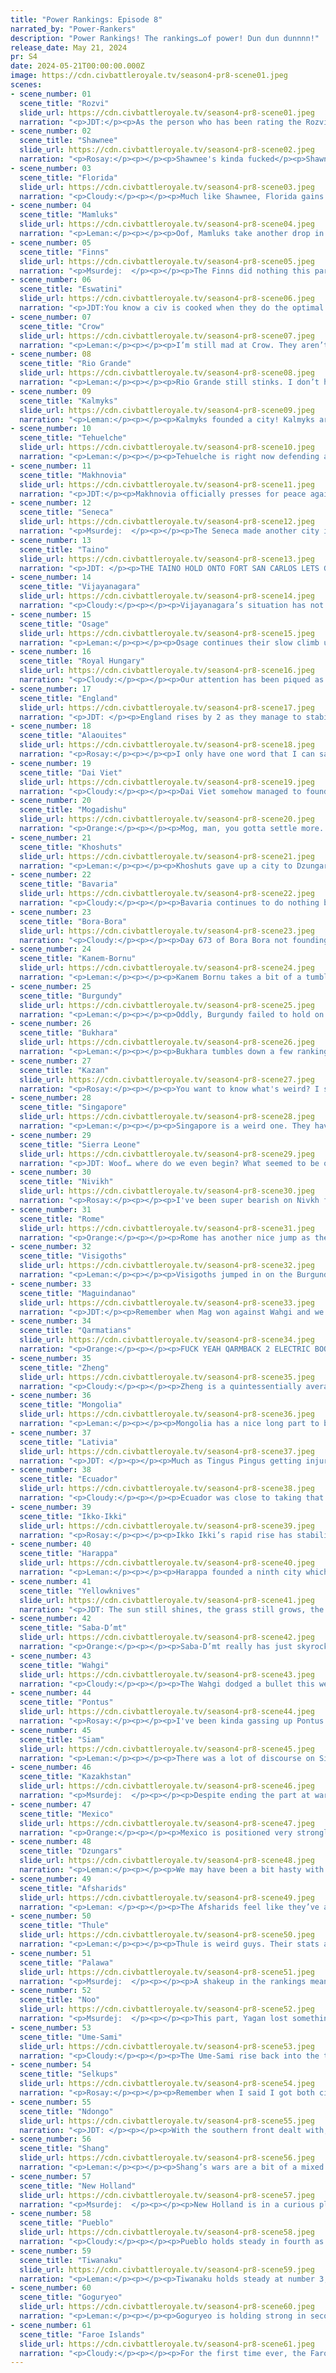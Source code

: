 ```yaml
---
title: "Power Rankings: Episode 8"
narrated_by: "Power-Rankers"
description: "Power Rankings! The rankings…of power! Dun dun dunnnn!"
release_date: May 21, 2024
pr: S4
date: 2024-05-21T00:00:00.000Z
image: https://cdn.civbattleroyale.tv/season4-pr8-scene01.jpeg
scenes:
- scene_number: 01
  scene_title: "Rozvi"
  slide_url: https://cdn.civbattleroyale.tv/season4-pr8-scene01.jpeg
  narration: "<p>JDT:</p><p>As the person who has been rating the Rozvi last for the past 10 or so parts YES FINALLY THEY HAVE BEEN RANKED YES ENJOY GETTING PENETRATED BY ESWATINI YOU DISAPPOINTMENT</p>"
- scene_number: 02
  scene_title: "Shawnee"
  slide_url: https://cdn.civbattleroyale.tv/season4-pr8-scene02.jpeg
  narration: "<p>Rosay:</p><p></p><p>Shawnee's kinda fucked</p><p>Shawnee gots it rough</p><p>And they smell of big oily butt.</p><p>Done absolutely nothin.</p><p>Shawnee’s got horrible technique.</p><p>And smells of big oily butt and.</p><p>Their one city’s kinda cheeks.</p><p>We’ve had just about enough.</p><p></p><p>(narrator if you’re reading this please sing it in tune)</p>"
- scene_number: 03
  scene_title: "Florida"
  slide_url: https://cdn.civbattleroyale.tv/season4-pr8-scene03.jpeg
  narration: "<p>Cloudy:</p><p></p><p>Much like Shawnee, Florida gains a rank due to Rozvi’s tumble, despite the fact that Florida is utterly shite in every respect. At least the Taino invasion seems to be running out of steam. </p>"
- scene_number: 04
  scene_title: "Mamluks"
  slide_url: https://cdn.civbattleroyale.tv/season4-pr8-scene04.jpeg
  narration: "<p>Leman:</p><p></p><p>Oof, Mamluks take another drop in rank as they drop another city to Rome. They do have four cities still, which means all hope is not quite lost, but they have basically no army whatsoever and seemingly little drive to build any more. Luckily, it’s going to be rough for Rome to push further but if, say, Saba decides to get in on this, the Mamluks could be very dead very quickly.</p>"
- scene_number: 05
  scene_title: "Finns"
  slide_url: https://cdn.civbattleroyale.tv/season4-pr8-scene05.jpeg
  narration: "<p>Msurdej:  </p><p></p><p>The Finns did nothing this partTheir chances still smell like a fartThey go up a rankDespite that they stankSo to talk of them more isn’t smart</p>"
- scene_number: 06
  scene_title: "Eswatini"
  slide_url: https://cdn.civbattleroyale.tv/season4-pr8-scene06.jpeg
  narration: "<p>JDT:You know a civ is cooked when they do the optimal play we’ve been telling them to do for several parts and they fail to rise a single rank</p>"
- scene_number: 07
  scene_title: "Crow"
  slide_url: https://cdn.civbattleroyale.tv/season4-pr8-scene07.jpeg
  narration: "<p>Leman:</p><p></p><p>I’m still mad at Crow. They aren’t quite out of this. There are a lot of weirdly terrible North American civs (Seneca, Florida, Shawnee, Osage, and Crow themselves) so there’s always the chance that Crow can turtle for a bit and try to clean all those idiots up. I know they’re all probably just going to get rolled by Pueblo in ten parts, but it’s not nothing, I guess.</p>"
- scene_number: 08
  scene_title: "Rio Grande"
  slide_url: https://cdn.civbattleroyale.tv/season4-pr8-scene08.jpeg
  narration: "<p>Leman:</p><p></p><p>Rio Grande still stinks. I don’t have much to say about it. They got a military at least. Maybe they can use that against Bora-Bora and pull themselves out of the dregs?</p>"
- scene_number: 09
  scene_title: "Kalmyks"
  slide_url: https://cdn.civbattleroyale.tv/season4-pr8-scene09.jpeg
  narration: "<p>Leman:</p><p></p><p>Kalmyks founded a city! Kalmyks are also probably going to lose that city!</p>"
- scene_number: 10
  scene_title: "Tehuelche"
  slide_url: https://cdn.civbattleroyale.tv/season4-pr8-scene10.jpeg
  narration: "<p>Leman:</p><p></p><p>Tehuelche is right now defending against the Bora-Bora exclave and honestly, they’re not doing terribly. I mean, it shouldn’t be going terribly. Tehuelche is shit, but Bora-Bora isn’t really all that great either.  So, that’s good. I guess.</p>"
- scene_number: 11
  scene_title: "Makhnovia"
  slide_url: https://cdn.civbattleroyale.tv/season4-pr8-scene11.jpeg
  narration: "<p>JDT:</p><p>Makhnovia officially presses for peace against Latvia, officially ending a terrific war that has transformed them from a joke to an actual somewhat relevant civ. So, what's the problem? Firstly, their stats are still bottom 10. Next, they’re being assaulted by Royal Hungary and the Kalmyks, and while they aren’t exactly the most scary opponents, they’re more than capable of posing a threat to the Makhnovians, with Hungary in particular having double their military count. With the positions of the units, it's looking fairly likely that they may lose a precious city to Hungary. This has made us drop them by 6, combined with statistical noise and some rises from other civs. </p><p></p>"
- scene_number: 12
  scene_title: "Seneca"
  slide_url: https://cdn.civbattleroyale.tv/season4-pr8-scene12.jpeg
  narration: "<p>Msurdej:  </p><p></p><p>The Seneca made another city in this part, and managed to have a city of theirs flip. Not a bad part per se, but their decision to fight Mexico is a baffling one. Worse still, their settlement of Quebec is dampened by the fact that the Faroe Islands, a civ that started in Europe, now have three cities in North America. Even the Thule have a pair on the eastern side of the continent. All in all, it seems that Cornplanter has fallen prey to the Catboi Curse that befell Sweden and RDLP.</p>"
- scene_number: 13
  scene_title: "Taino"
  slide_url: https://cdn.civbattleroyale.tv/season4-pr8-scene13.jpeg
  narration: "<p>JDT: </p><p>THE TAINO HOLD ONTO FORT SAN CARLOS LETS GO LETS FREAKING GO ITS THE COMEBACK BABY WE’RE SO FUCKING BACK THE TAINO ARE TAKING OVER #TAINOSWEEP #HEATCULTURE BABY #SLASHANDBURN LETS GO MAINLAND ITS SO OVER FOR THE WORLD GET FUCKED FLORIDA </p><p></p><p>Ofc realistically they’re still screwed because Mexico and New Holland are still slowly but surely removing all their other avenues for expansion and are simultaneously bulking up pretty big BUT WHO CARES THE GUAMA NATION GONNA BURN YOU OUT DO NOT COUNT OUT THE HEAT LET'S GO IT'S TIME TO RANK THEM 1ST HOO HAAH WE WANT FAROES!!!!!!</p>"
- scene_number: 14
  scene_title: "Vijayanagara"
  slide_url: https://cdn.civbattleroyale.tv/season4-pr8-scene14.jpeg
  narration: "<p>Cloudy:</p><p></p><p>Vijayanagara’s situation has not improved since last week. They’re still in a very sad position indeed. Let’s avoid talking much about it shall we?</p>"
- scene_number: 15
  scene_title: "Osage"
  slide_url: https://cdn.civbattleroyale.tv/season4-pr8-scene15.jpeg
  narration: "<p>Leman:</p><p></p><p>Osage continues their slow climb up the rankings from the dregs. It’s a slow, marked, but kind of fruitless improvement. It’s not like they’re actually good, but they are sucking less than they did three parts ago. And that’s an important improvement.</p>"
- scene_number: 16
  scene_title: "Royal Hungary"
  slide_url: https://cdn.civbattleroyale.tv/season4-pr8-scene16.jpeg
  narration: "<p>Cloudy:</p><p></p><p>Our attention has been piqued as Royal Hungary opens up a new front against an undefended Pontic city, which appears certain to fall. Elizabeth is still at war with both Latvia and Makhnovia, but she seemingly has enough troops to spare to take on Pontus without much difficulty. She also founded another city on the Adriatic coast, in the last possible place to do so. All around the new coming out of Hungary is good, and if we see more of this, they could rise even further.</p>"
- scene_number: 17
  scene_title: "England"
  slide_url: https://cdn.civbattleroyale.tv/season4-pr8-scene17.jpeg
  narration: "<p>JDT: </p><p>England rises by 2 as they manage to stabilize their Norman holdings against Burgundy and outscale them militarily. They have three big issues right now. 1. Burgundy is throwing all their troops onto them (the Visigoths have bungled their invasion). 2. They are quickly running out of land to settle, with the Faroes slowly but surely taking most of England and the rest of Europe having been settled up long ago. 3. Burgundy is very hard to invade, and nobody aside from maybe Bavaria can really exploit their odd settling structure. It really seems like we’ve hit the plateau with England, and the Curse is to claim another victim. Alas.</p>"
- scene_number: 18
  scene_title: "Alaouites"
  slide_url: https://cdn.civbattleroyale.tv/season4-pr8-scene18.jpeg
  narration: "<p>Rosay:</p><p></p><p>I only have one word that I can say for the Alaouites: ouch. North Africa at large has been boiled in war as of late with no resident nation looking good, but the Alaouites somehow look the worst out of the three wartorn civs. While Sierra Leone is definitely not in the best place, like at all, they do seem to currently be on the offensive against the Alaouites flipping one of their cities without too much effort. Additionally on the other side of the Alaouites, Kanem Bornu is taking the “if I can’t keep my cities I’ll just take someone else’s” approach and is launching a pretty hefty offensive into the Alaouite core. Things could get even worse too, for example Rome’s looking hungry for more land as of recently and if they can’t expand into the little league, they’ll just start taking cities from the poorly defended Alaouites. Overall, stormy forecasts ahead.</p>"
- scene_number: 19
  scene_title: "Dai Viet"
  slide_url: https://cdn.civbattleroyale.tv/season4-pr8-scene19.jpeg
  narration: "<p>Cloudy:</p><p></p><p>Dai Viet somehow managed to found another city, a very vulnerable outpost on the Philippine island of Palawan, but their overall position hasn’t really changed. They’re still at war with Zheng, going nowhere, and they still have no clear expansion path. </p>"
- scene_number: 20
  scene_title: "Mogadishu"
  slide_url: https://cdn.civbattleroyale.tv/season4-pr8-scene20.jpeg
  narration: "<p>Orange:</p><p></p><p>Mog, man, you gotta settle more. You’re falling behind despite so much space. You literally had a free game with how Saba started and you haven’t even settled Mt. Kilimanjaro, seriously please settle why haven’t you settled a literal natural wonder yet???</p>"
- scene_number: 21
  scene_title: "Khoshuts"
  slide_url: https://cdn.civbattleroyale.tv/season4-pr8-scene21.jpeg
  narration: "<p>Leman:</p><p></p><p>Khoshuts gave up a city to Dzungars like three parts ago and are still sulking about it.</p>"
- scene_number: 22
  scene_title: "Bavaria"
  slide_url: https://cdn.civbattleroyale.tv/season4-pr8-scene22.jpeg
  narration: "<p>Cloudy:</p><p></p><p>Bavaria continues to do nothing but sit in their little box with no way out. At least they have a really big army for some reason. But is it enough to beat Royal Hungary if they hypothetically went to war? I have my doubts. They might actually be better off attacking the Faroes. And of course it goes without saying that right now would be a great time to invade Burgundy...</p>"
- scene_number: 23
  scene_title: "Bora-Bora"
  slide_url: https://cdn.civbattleroyale.tv/season4-pr8-scene23.jpeg
  narration: "<p>Cloudy:</p><p></p><p>Day 673 of Bora Bora not founding another city: pls lord i beg u</p>"
- scene_number: 24
  scene_title: "Kanem-Bornu"
  slide_url: https://cdn.civbattleroyale.tv/season4-pr8-scene24.jpeg
  narration: "<p>Leman:</p><p></p><p>Kanem Bornu takes a bit of a tumble this part as they trade away Nkongsamba for Agadir which isn’t as bad as it could have been but honestly, Nkongsamba was a better city and this is definitely worse. Especially if Saba D’mt keeps pushing towards Bornu and Ndjamena, which are both capturable. On the other hand, I don’t think there are any more Alaouite cities that Kanem can grab so while they kinda stemmed the bleeding thus far, they’re going to actually have to mount a defense against Saba if they want to stay afloat.</p>"
- scene_number: 25
  scene_title: "Burgundy"
  slide_url: https://cdn.civbattleroyale.tv/season4-pr8-scene25.jpeg
  narration: "<p>Leman:</p><p></p><p>Oddly, Burgundy failed to hold on to Norwich this episode, instead focusing its efforts on a fairly significant Faore attack on Amiens, which, luckily, seems to be thwarted for now. However, Burgundy’s military is entirely depleted so I’m not sure how long Burgundy can hold on. They also continued working on settling more cities in random ass places. This week, they settled a city in Norway. If the Faroes ever catch wind of that city, it's probably dropping immediately. So all in all not a great settle, and not a great part for Burgundy.</p>"
- scene_number: 26
  scene_title: "Bukhara"
  slide_url: https://cdn.civbattleroyale.tv/season4-pr8-scene26.jpeg
  narration: "<p>Leman:</p><p></p><p>Bukhara tumbles down a few rankings after taking a brief trip into the top half after their assault on Kazakhstan fails spectacularly. It’s not really their fault, Kazakhstan is stronger than Bukhara in every way but for a brief, beautiful moment, Bukhara looked like they would make headway. Wars with Harappa and Dzungars nipped that in the bud though, and Bukhara’s back to being the shittiest Central Asian civ.</p>"
- scene_number: 27
  scene_title: "Kazan"
  slide_url: https://cdn.civbattleroyale.tv/season4-pr8-scene27.jpeg
  narration: "<p>Rosay:</p><p></p><p>You want to know what's weird? I somehow got assigned both of the civs most likely to benefit from Kazakhstan's downward spiral. Kazan's situation is a little different from the other civ i'll get into later because unlike them, Kazan willingly entered ANOTHER war while still trying to snipe cities from their first war. While I'm happy that Kazan is being proactive in escaping C-Tier status, they definitely need to pick a lane and stick to it because I can't tell you how many times I've seen civs fumble multifront offensive wars. Though while I’m saying this, if Kazan plays the next few moves right, which I'm thinking is something along the lines of taking Taraz then trucing with Kazakhstan to focus on the Kalmyks then trying to take their capital, then they'll be on track to be the civ we knew that they could've been in the part 0 rankings. Actually now that I think of it Kazan could just use their superior army to force the Kalmyks into a meat grind while they just slide into Astrakhan, which would be a MASSIVE win for them.</p>"
- scene_number: 28
  scene_title: "Singapore"
  slide_url: https://cdn.civbattleroyale.tv/season4-pr8-scene28.jpeg
  narration: "<p>Leman:</p><p></p><p>Singapore is a weird one. They have great science and a solid tech count, but I can’t help but feel like their lack of expansion is going to bite them sooner rather than later. It's weird because usually I like science turtles (I miss Kayapo), but Singapore being surrounded by strong civs with good science that are also expansive is not great. Maguindanao, Wahgi, Noongar, and Siam all kind of have comparable science and seem to have better capacities to wage war. That being said, Singapore is still doing well, and isn’t in any immediate danger so I guess a middle-of-the-pack ranking is good enough for now.</p>"
- scene_number: 29
  scene_title: "Sierra Leone"
  slide_url: https://cdn.civbattleroyale.tv/season4-pr8-scene29.jpeg
  narration: "<p>JDT: Woof… where do we even begin? What seemed to be one of the worst things that could’ve happened to Sierra Leone… turned out to not be that bad actually. Sure, they might lose a city in the Sahara to the Alaouites, but that's one pop and the Alaouites had an absolute brainfart of an assault. They are being attacked by Ndongo… who have no navy to take the only vulnerable city. Their stats are still shit… but not shit enough that we can write them off. Wowie meowie I have no idea what to think of this civ. They really are just pure chaos on this front. And even if diamonds aint forever, they are at least fun. </p>"
- scene_number: 30
  scene_title: "Nivikh"
  slide_url: https://cdn.civbattleroyale.tv/season4-pr8-scene30.jpeg
  narration: "<p>Rosay:</p><p></p><p>I've been super bearish on Nivkh for the entire cycle, compared to everyone else. Their really bad performance in the test runs and their regional rivals proving to be competent seemed like a smoking gun to me that they were overrated. With their nearest neighbor ( who might I add has already boxed them in while fighting an actually threatening civ) solidifying themselves as one of the biggest menaces to the world that doesn't start with F, and their other neighbor beginning to seem like a pretty strong high-tier power, Nivkh is now stuck between two serious civs who, shockingly, are trying to win the game, with no opportunities to expand. The only reason that Nivkh is as high as it is now, is because the noise coming from other regions  is forcing the rankers to collectively rate them higher because Goguryeo and especially Thule could not be asked to commit to a serious attempt at taking Nivkh's cities.</p>"
- scene_number: 31
  scene_title: "Rome"
  slide_url: https://cdn.civbattleroyale.tv/season4-pr8-scene31.jpeg
  narration: "<p>Orange:</p><p></p><p>Rome has another nice jump as they continue to show themselves as one of the most competent Italians in the royale so far. They are making great progress in North Africa, up to 8 cities, and aren’t falling behind on tech either. Really, Rome is doing great all things considered. May they go even higher.</p>"
- scene_number: 32
  scene_title: "Visigoths"
  slide_url: https://cdn.civbattleroyale.tv/season4-pr8-scene32.jpeg
  narration: "<p>Leman:</p><p></p><p>Visigoths jumped in on the Burgundy coalition and have completely failed in their invasion. That city they gifted a while ago is not really close to breaking despite the fact that Burgundy seems completely out of military. At least as time goes on things will only get better for Visigoths, but right now, this invasion has not looked impressive. Seven cities and decent stats are still something, hopefully they can make use of it.</p>"
- scene_number: 33
  scene_title: "Maguindanao"
  slide_url: https://cdn.civbattleroyale.tv/season4-pr8-scene33.jpeg
  narration: "<p>JDT:</p><p>Remember when Mag won against Wahgi and we said they can grow more by attacking someone else or settling up? Well, lol, they’re meatgrindering against Wahgi again. And wonderwhoring. Wahgi will probably outscale them in a long term conflict, but right now it's… going alright I guess? Still, we’re not super confident in their plays, and they’re going to make some big ones against someone thats not Wahgi to get going strong. </p>"
- scene_number: 34
  scene_title: "Qarmatians"
  slide_url: https://cdn.civbattleroyale.tv/season4-pr8-scene34.jpeg
  narration: "<p>Orange:</p><p></p><p>FUCK YEAH QARMBACK 2 ELECTRIC BOOGALOO LET’S FUCKING GO CAN’T STOP WON’T STOP QARM QARM QARM QARM WE ON TOP OF THE WORLD BABY WOOOOOO NEXT STOP NUMBER 1</p>"
- scene_number: 35
  scene_title: "Zheng"
  slide_url: https://cdn.civbattleroyale.tv/season4-pr8-scene35.jpeg
  narration: "<p>Cloudy:</p><p></p><p>Zheng is a quintessentially average civ. Not shit, but not much going for them either. Their war with Dai Viet is certainly not going places. What more is there to say?</p>"
- scene_number: 36
  scene_title: "Mongolia"
  slide_url: https://cdn.civbattleroyale.tv/season4-pr8-scene36.jpeg
  narration: "<p>Leman:</p><p></p><p>Mongolia has a nice long part to bulk up and recover. They’ve gotten a pretty solid production score, a pretty decent army, solid science. None of it is great, but nothing horrible. There’s potential here for Mongolia. Or there would be if they didn’t border Shang, Goguryeo, Selkups, and Dzungars. Slightly above average civ in a rough location.</p>"
- scene_number: 37
  scene_title: "Lativia"
  slide_url: https://cdn.civbattleroyale.tv/season4-pr8-scene37.jpeg
  narration: "<p>JDT: </p><p></p><p>Much as Tingus Pingus getting injured has been a pretty major hindrance to the Celtics, losing those two cities to Makhnovia has left Lativia noticeably weaker. They’re now noticeably locked in, and while peace has come to their lands (Royal Hungary really isn’t clamouring for their cities), those two lost cities were very relevant to their economy. Ulmanis doesn’t have too great a future in spite of that hot start, but hey, the Finns are a thing, and they have a bunch of cities still. Maybe all it takes is some time?</p><p></p><p>Oh yeah, and fuck you Paraguay_Stronk (affectionate), you’re not getting a Latveria mention on the PRs either. </p>"
- scene_number: 38
  scene_title: "Ecuador"
  slide_url: https://cdn.civbattleroyale.tv/season4-pr8-scene38.jpeg
  narration: "<p>Cloudy:</p><p></p><p>Ecuador was close to taking that Mexican city in Venezuela when they peaced out. A real shame seeing as they won’t have access to the Caribbean unless they take that, and it’s not going to get any easier as Mexico consolidates its position in the region.</p><p>Making peace with New Holland unscathed is a positive development, at least.</p>"
- scene_number: 39
  scene_title: "Ikko-Ikki"
  slide_url: https://cdn.civbattleroyale.tv/season4-pr8-scene39.jpeg
  narration: "<p>Rosay:</p><p></p><p>Ikko Ikki’s rapid rise has stabilized as of late as the war has kinda taken the guise of “Yanshi flipping back and forth repeatedly” but I feel that if two cities flip, then that’s going to change. Though Ikko ikki could always peace out now, I feel like Ikko can still take and more importantly hold Yanshi and Anyang before they do, and they have the potential to take both early into next part. Honestly taking those cities and then peacing out would probably propel Ikko to at least top 20 with a really good case being there for top 15, and I honestly don’t think a Japan civ has ever done as they have in the early game. Also they actually settled the north, very cool!</p>"
- scene_number: 40
  scene_title: "Harappa"
  slide_url: https://cdn.civbattleroyale.tv/season4-pr8-scene40.jpeg
  narration: "<p>Leman:</p><p></p><p>Harappa founded a ninth city which is great, but it looks like they’re about to drop their Arabian city to the Qarmatians. That’s pretty unfortunate, but it was a colony, and Harappa definitely didn’t have the navy to keep that city defended so it’s not the worst thing to happen. It’s still worth a pretty decent tumble in the ranking, but these civs around the teens and low twenties are all so close in strength, I wouldn’t take this too hard if you are a Harappa supporter. They’re still doing pretty decently.</p>"
- scene_number: 41
  scene_title: "Yellowknives"
  slide_url: https://cdn.civbattleroyale.tv/season4-pr8-scene41.jpeg
  narration: "<p>JDT: The sun still shines, the grass still grows, the birds still fly, and Akaitcho has still failed to have any impact on the game. Man the arctic really makes you play glacial huh. At least they finally made an army!</p>"
- scene_number: 42
  scene_title: "Saba-D’mt"
  slide_url: https://cdn.civbattleroyale.tv/season4-pr8-scene42.jpeg
  narration: "<p>Orange:</p><p></p><p>Saba-D’mt really has just skyrocketed their position with that golden age, as they’ve managed to use that production to build a lot of buildings and units so that they could keep up their stats even after it ended. And they have a nice war going against Kanem-Bornu which they can probably nab another city or two. All they need now is to get their science back up to par. But really, Saba is now at the top of Africa, only Ndongo stands as their rival, and they have very similar stats. They’ve gotten quite high since their rough start, but it seems they will get even higher from here.</p>"
- scene_number: 43
  scene_title: "Wahgi"
  slide_url: https://cdn.civbattleroyale.tv/season4-pr8-scene43.jpeg
  narration: "<p>Cloudy:</p><p></p><p>The Wahgi dodged a bullet this week as Noongar prematurely made peace right before they were about to take Wahgi’s Australian colony. However, our confidence in Wahgi continues to drop as Maguindanao keeps harassing Korn, they kept a hugely important city only due to a fluke, and they still haven’t founded any new cities in several episodes. Their science and food outputs remain great, so the potential for a comeback is there, but so far Wahgi is squandering those gifts.</p>"
- scene_number: 44
  scene_title: "Pontus"
  slide_url: https://cdn.civbattleroyale.tv/season4-pr8-scene44.jpeg
  narration: "<p>Rosay:</p><p></p><p>I've been kinda gassing up Pontus a bunch, because I honestly feel like the fundamentals are there for them to outright win the game. Now I know that's one helluva stretch but hear me out. Barring the Afsharids, who are temporarily on fraudwatch due to the incident with the Quarmatians, Pontus has ZERO civs near them that are on their level. With that out of the way, yeah Pontus is totally getting jumped right now. Right now Pontus is fighting EIGHT CIVS, and while only 3-4 of those warring civs are relevant, and individually any one of them would get stomped, together they could overwhelm Pontus and good luck telling a civ AI to “just Divide and Conquer bro.” While I feel like Pontus will be able to escape this coalition losing a small city or two at worst, you can't tell me that Mithridates wanted to be in this position.</p>"
- scene_number: 45
  scene_title: "Siam"
  slide_url: https://cdn.civbattleroyale.tv/season4-pr8-scene45.jpeg
  narration: "<p>Leman:</p><p></p><p>There was a lot of discourse on Siam this week, as we’re all not quite sure where to rank Siam. Most rankers agreed that mid-teens was about the right spot for them, but one spicy ranker decided that Siam might be worthy of a top 10 spot. It’s not hard to see why they thought that. Siam has excellent stats, ten cities, high population, excellent science, solid production, a large army, and a bunch of weaker neighbors like Singapore and Dai Viet. However, on the other hand Siam doesn’t have the best navy yet and doesn’t really compare to other civs in the bottom half of the top ten like Palawa or Selkups.</p><p></p><p>Personally, I think Siam ended up in the right spot. I think most of the civs ranked between 10 and 20 are extremely close and I think we could have justifiably ranked them in any order. Siam is in a really, really good spot at the moment and I expect as soon as they make a solid move on the map, maybe attacking Dai Viet, we’ll all be putting them in the top ten.</p>"
- scene_number: 46
  scene_title: "Kazakhstan"
  slide_url: https://cdn.civbattleroyale.tv/season4-pr8-scene46.jpeg
  narration: "<p>Msurdej:  </p><p></p><p>Despite ending the part at war with a tenth of the world, including most of their neighbors (the lone exception having just ended their war with Nazarbayev), Kazakhstan is holding its own. Taraz is holding against Kazan, who are now getting into their own two front war. Herat remains in their hands, a conquest earned from Bukhara. Aktobe is in trouble, but if Kazakhstan can hold the line, it will make them a force to be reckoned with, and a surefire regional power.</p>"
- scene_number: 47
  scene_title: "Mexico"
  slide_url: https://cdn.civbattleroyale.tv/season4-pr8-scene47.jpeg
  narration: "<p>Orange:</p><p></p><p>Mexico is positioned very strongly, lot of cities and still expanding, a super easy target just to the east, and great stats all around. Honestly, they would be even higher if it weren’t for Pueblo right above them who are even stronger. Though, they had trouble against Ecuador as well, so they are a bit hemmed in, really gotta get on attacking Taino.</p>"
- scene_number: 48
  scene_title: "Dzungars"
  slide_url: https://cdn.civbattleroyale.tv/season4-pr8-scene48.jpeg
  narration: "<p>Leman:</p><p></p><p>We may have been a bit hasty with Dzungars. Not that they’re bad, just that they seemed to have a meteoric rise and then stagnated a little bit, instead of continuing at a reasonable trajectory from their new high ranking. They’re still strong, they have lots of places to go and people to attack, and decent stats, I just think this slightly lower ranking better represents their current strength.</p>"
- scene_number: 49
  scene_title: "Afsharids"
  slide_url: https://cdn.civbattleroyale.tv/season4-pr8-scene49.jpeg
  narration: "<p>Leman: </p><p></p><p>The Afsharids feel like they’ve always just been almost fantastic. 10 cities is pretty good, but not great. 111 production is pretty great but not fantastic. They have a large population and a solid army. Their science is a little lagging behind, but all in all these stats are good stats. It’s just not great stats, and after kind of being embarrassed by Qarmatians I don’t think above average stats and a bad war record is quite enough for top ten. But it’s enough for thirteenth.</p>"
- scene_number: 50
  scene_title: "Thule"
  slide_url: https://cdn.civbattleroyale.tv/season4-pr8-scene50.jpeg
  narration: "<p>Leman:</p><p></p><p>Thule is weird guys. Their stats are quite strong, they have the third highest production and a huge army, but also only have 6 real cities and are settling halfway across the continent before filling in the territory between them and Yellowknives. I’m not really sure what their plan is but I’m high on Thule now, and am excited to see them keep rising. Yes, this is going to be rough if Thule can’t expand and gets boxed in, or drops their difficult-to-defend cities, but  if they can use those stats to pump out a powerful Alaskan core, I can absolutely see them trying to recreate what the Inuit did all the way back in Mk2.</p>"
- scene_number: 51
  scene_title: "Palawa"
  slide_url: https://cdn.civbattleroyale.tv/season4-pr8-scene51.jpeg
  narration: "<p>Msurdej:  </p><p></p><p>A shakeup in the rankings means an opportunity for Palawa to rise. Sure their settlement on a one tile island this part wasn’t the best, but they did make Petra. They certainly got roughed up, but in the immortal words of a famous boxer: “But it ain't about how hard you hit. It's about how hard you can get hit and keep moving forward”. Can Palawa keep moving forward?</p>"
- scene_number: 52
  scene_title: "Noo"
  slide_url: https://cdn.civbattleroyale.tv/season4-pr8-scene52.jpeg
  narration: "<p>Msurdej:  </p><p></p><p>This part, Yagan lost something dear to them. No it wasn’t Minj, though their inability to capture the Wahgi city is saddening. No, I am talking about the loss of the civ’s second n. Throughout the Part, the narrators referred to them as the Noogar, meaning their other n, the one that should be between o and g, is missing. If you or someone you know has any information that could lead to the finding of the lost n, please comment in the subreddit.</p>"
- scene_number: 53
  scene_title: "Ume-Sami"
  slide_url: https://cdn.civbattleroyale.tv/season4-pr8-scene53.jpeg
  narration: "<p>Cloudy:</p><p></p><p>The Ume-Sami rise back into the top 10 after 6 episodes in the wilderness, thanks to their aggressive settling and improving stats (which are now also in the top 10). They have Scandinavia locked down, except for an undefended Burgundian city, and overall they have only one less city than the Faroes. So overall they look set to dominate Scandinavia... if they bother to clear out the Finns, that is.</p>"
- scene_number: 54
  scene_title: "Selkups"
  slide_url: https://cdn.civbattleroyale.tv/season4-pr8-scene54.jpeg
  narration: "<p>Rosay:</p><p></p><p>Remember when I said I got both civs that would benefit from carving up Kazakhstan? This is the other one. Unlike Kazan however, the Selkups are more or less guaranteed take at least one city with the majority of the front being barren. Taking anything off of Kazakhstan would be huge for the Selkups right now, since northern Asia is absolutely packed with a bunch of good civs (and Nivkh) and the crippling of any of them, let alone the one expected to win the region, would be great for Selkup’s future.</p>"
- scene_number: 55
  scene_title: "Ndongo"
  slide_url: https://cdn.civbattleroyale.tv/season4-pr8-scene55.jpeg
  narration: "<p>JDT: </p><p></p><p>With the southern front dealt with, Ndongo has taken their eyes up north, attacking Sierra Leone and joining the Kanemi dogpile. Neither attack has been going exactly to plan, with the jungles keeping Ndongo from moving into Bornu as decisively as possible and their lack of a navy preventing any real action from being taken against Sierra Leone. Not to worry though, Kanem-Bornu is dealing with assault from Saba-Dmt and should be fairly distracted. Speaking of Saba, the Queen of Sheba should probably be the closest thing to a challenge Nzinga will face soon, with her UA conferring a massive power spike they have rode off to create a very solid empire in spite of a terrible start. If Nzinga wants to keep her ass on the throne of Africa, she’ll need to press harder against Kanem-Bornu and maybe build a navy. </p>"
- scene_number: 56
  scene_title: "Shang"
  slide_url: https://cdn.civbattleroyale.tv/season4-pr8-scene56.jpeg
  narration: "<p>Leman:</p><p></p><p>Shang’s wars are a bit of a mixed bag this episode. They flipped Yanshi back and have so far kept it away from Ikko-Ikki and Goguryeo. Also, Goguryeo’s invasion has seemed to have been mostly thwarted. Xinxiang is lost, but they could flip it back. Ikko-Ikki has overrun the countryside but Anyang is holding for now and Shang has composite bowman and their unique spearmen ready to defend. It’s really dicey at the moment, but Shang is pulling through right now, mostly by the strength of their insane stats and  tenacity, but they are going to need to sign some sort of peace treaty soon.</p>"
- scene_number: 57
  scene_title: "New Holland"
  slide_url: https://cdn.civbattleroyale.tv/season4-pr8-scene57.jpeg
  narration: "<p>Msurdej:  </p><p></p><p>New Holland is in a curious place. They’ve got a great army, but their war against Ecuador went nowhere. Their other stats are just okay though, with their biggest weakness being production. Having 98 Production(a DROP from the previous episode) puts them out of the top 20, with civs like the Yellowknives and Visigoths out producing them. If they can’t work out those problems, they won’t be an effective contender for South America.</p>"
- scene_number: 58
  scene_title: "Pueblo"
  slide_url: https://cdn.civbattleroyale.tv/season4-pr8-scene58.jpeg
  narration: "<p>Cloudy:</p><p></p><p>Pueblo holds steady in fourth as they maintain their excellent stats, large army, and weak neighbors. However, they still have a few places to settle cities left, and we’d like to see them start doing that. </p>"
- scene_number: 59
  scene_title: "Tiwanaku"
  slide_url: https://cdn.civbattleroyale.tv/season4-pr8-scene59.jpeg
  narration: "<p>Leman:</p><p></p><p>Tiwanaku holds steady at number 3, and it's not hard to see why. Their stats are titanic, they have an excellent city count, a sprawling, wide empire, a bunch of shitty neighbors to take advantage of, and a bit of space left over in Patagonia and the Pacific Islands. Tiwanaku hasn’t really done anything besides being huge and imposing, but as of yet, they don’t really need to. They have time. As long as they get around to tearing apart Ecuador and Tehuelche before New Holland does, they’ll be fine, and New Holland doesn’t seem like they’re interested in throwing their weight around yet either.</p>"
- scene_number: 60
  scene_title: "Goguryeo"
  slide_url: https://cdn.civbattleroyale.tv/season4-pr8-scene60.jpeg
  narration: "<p>Leman:</p><p></p><p>Goguryeo is holding strong in second place. They fail to hold on to Yanshi, but honestly that was expected. Their war with Shang was still an unmitigated success, even if it only netted them a single city. Goguryeo still has more than enough room to expand, easier, weaker neighbors to go after (Ikko-Ikki or Nivkh) and massive stats they can leverage into a powerful midgame. Things are just looking great for them.</p>"
- scene_number: 61
  scene_title: "Faroe Islands"
  slide_url: https://cdn.civbattleroyale.tv/season4-pr8-scene61.jpeg
  narration: "<p>Cloudy:</p><p></p><p>For the first time ever, the Faroe Islands have declared a war, launching a naval invasion of Burgundy. There is some chance they will make gains, as a fleet of triremes has already reached Amiens in the Bay of Biscay, but they would have a much better shot at victory if they went after Burgundy’s completely undefended Scandinavian colony. </p><p>At the same time, the Faroes have founded another city in Canada and have a fourth settler on the way, showing that their ability to dominate the northern reaches of both Europe and North America is only continuing to grow.</p>"
---
```

